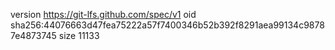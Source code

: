 version https://git-lfs.github.com/spec/v1
oid sha256:44076663d47fea75222a57f7400346b52b392f8291aea99134c98787e4873745
size 11133
